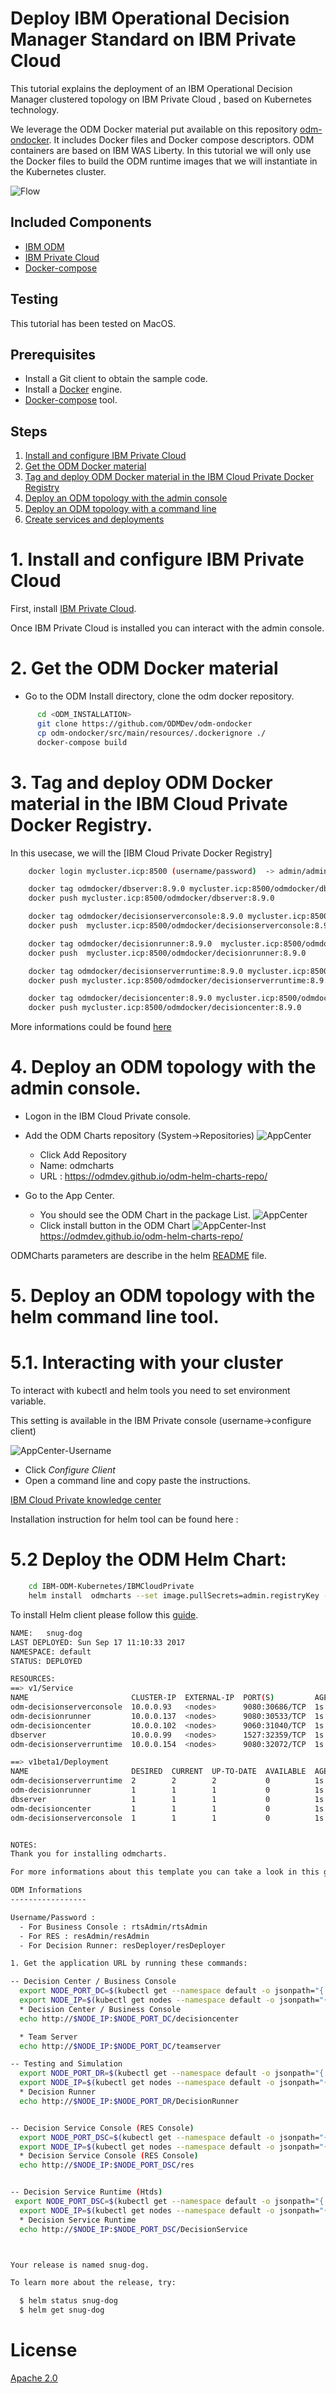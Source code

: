 #  Deploy IBM Operational Decision Manager Standard on IBM Private Cloud

This tutorial explains the deployment of an IBM Operational Decision Manager clustered topology on IBM Private Cloud , based on Kubernetes technology.

We leverage the ODM Docker material put available on this repository [odm-ondocker](https://github.com/ODMDev/odm-ondocker). It includes Docker files and Docker compose descriptors. ODM containers are based on IBM WAS Liberty. In this tutorial we will only use the Docker files to build the ODM runtime images that we will instantiate in the Kubernetes cluster.

![Flow](../images/ODMinKubernetes-Flow.png)

## Included Components
- [IBM ODM](https://www.ibm.com/support/knowledgecenter/SSQP76_8.9.0/welcome/kc_welcome_odmV.html)
- [IBM Private Cloud](https://www.ibm.com/cloud-computing/products/ibm-cloud-private/)
- [Docker-compose](https://docs.docker.com/compose/)

## Testing
This tutorial has been tested on MacOS.

## Prerequisites

* Install a Git client to obtain the sample code.
* Install a [Docker](https://docs.docker.com/engine/installation/) engine.
* [Docker-compose](https://docs.docker.com/compose/) tool.

## Steps

1. [Install and configure IBM Private Cloud](#1-install-and-configure-ibm-private-cloud)
2. [Get the ODM Docker material](#2-get-the-odm-docker-material)
3. [Tag and deploy ODM Docker material in the IBM Cloud Private Docker Registry](#3-tag-and-deploy-odm-docker-material-in-the-ibm-cloud-private-docker-registry)
4. [Deploy an ODM topology with the admin console](#4-deploy-an-odm-topology-with-the-admin-console)
5. [Deploy an ODM topology with a command line](#5-deploy-an-odm-topology-with-a-command-line)
6. [Create services and deployments](#5-create-services-and-deployments)

# 1. Install and configure IBM Private Cloud


First, install [IBM Private Cloud](https://www.ibm.com/support/knowledgecenter/en/SSBS6K_1.2.0/installing/installing.html).


Once IBM Private Cloud is installed you can interact with the admin console.


# 2. Get the ODM Docker material

* Go to the ODM Install directory, clone the odm docker repository.
```bash
      cd <ODM_INSTALLATION>
      git clone https://github.com/ODMDev/odm-ondocker
      cp odm-ondocker/src/main/resources/.dockerignore ./
      docker-compose build
  ```

# 3. Tag and deploy ODM Docker material in the IBM Cloud Private Docker Registry.

In this usecase, we will the [IBM Cloud Private Docker Registry]

```bash
    docker login mycluster.icp:8500 (username/password)  -> admin/admin by default.

    docker tag odmdocker/dbserver:8.9.0 mycluster.icp:8500/odmdocker/dbserver:8.9.0
    docker push mycluster.icp:8500/odmdocker/dbserver:8.9.0

    docker tag odmdocker/decisionserverconsole:8.9.0 mycluster.icp:8500/odmdocker/decisionserverconsole:8.9.0
    docker push  mycluster.icp:8500/odmdocker/decisionserverconsole:8.9.0

    docker tag odmdocker/decisionrunner:8.9.0  mycluster.icp:8500/odmdocker/decisionrunner:8.9.0
    docker push  mycluster.icp:8500/odmdocker/decisionrunner:8.9.0

    docker tag odmdocker/decisionserverruntime:8.9.0 mycluster.icp:8500/odmdocker/decisionserverruntime:8.9.0
    docker push mycluster.icp:8500/odmdocker/decisionserverruntime:8.9.0

    docker tag odmdocker/decisioncenter:8.9.0 mycluster.icp:8500/odmdocker/decisioncenter:8.9.0
    docker push mycluster.icp:8500/odmdocker/decisioncenter:8.9.0
  ```


More informations could be found [here](https://www.ibm.com/developerworks/community/blogs/fe25b4ef-ea6a-4d86-a629-6f87ccf4649e/entry/Working_with_the_local_docker_registry_from_Spectrum_Conductor_for_Containers?lang=en)

# 4. Deploy an ODM topology with the admin console.
  - Logon in the IBM Cloud Private console.
  - Add the ODM Charts repository (System->Repositories)
 ![AppCenter](../images/ODM-IBMPrivateCloud-AddRepository.jpg)
    - Click Add Repository
    - Name: odmcharts
    - URL :  https://odmdev.github.io/odm-helm-charts-repo/

  - Go to the App Center.
  	- You should see the ODM Chart in the package List.
![AppCenter](../images/ODM-IBMPrivateCloud-AppCenter.jpg)
	- Click install button in the ODM Chart
![AppCenter-Inst](../images/ODM-IBMPrivateCloud-AppCenterInst.jpg)
https://odmdev.github.io/odm-helm-charts-repo/

ODMCharts parameters are describe in the helm [README](../helm/stable/odmcharts/README.md) file.
# 5. Deploy an ODM topology with the helm command line tool.

# 5.1. Interacting with your cluster

To interact with kubectl and helm tools you need to set environment variable.

This setting is available in the IBM Private console (username->configure client)

![AppCenter-Username](../images/ODM-IBMPrivateCloud-SetupVariable.jpg)
  - Click *Configure Client*
  - Open a command line and copy paste the instructions.

 [IBM Cloud Private knowledge center](https://www.ibm.com/support/knowledgecenter/en/SSBS6K_1.2.0/manage_cluster/cfc_cli.html)  

Installation instruction for helm tool can be found here :

# 5.2 Deploy the ODM Helm Chart:
```bash
	cd IBM-ODM-Kubernetes/IBMCloudPrivate
	helm install  odmcharts --set image.pullSecrets=admin.registryKey --set image.repository=mycluster.icp:8500/odmdocker
 ```

To install Helm client please follow this [guide](https://github.com/kubernetes/helm/blob/master/docs/install.md).
```bash
NAME:   snug-dog
LAST DEPLOYED: Sun Sep 17 11:10:33 2017
NAMESPACE: default
STATUS: DEPLOYED

RESOURCES:
==> v1/Service
NAME                       CLUSTER-IP  EXTERNAL-IP  PORT(S)         AGE
odm-decisionserverconsole  10.0.0.93   <nodes>      9080:30686/TCP  1s
odm-decisionrunner         10.0.0.137  <nodes>      9080:30533/TCP  1s
odm-decisioncenter         10.0.0.102  <nodes>      9060:31040/TCP  1s
dbserver                   10.0.0.99   <nodes>      1527:32359/TCP  1s
odm-decisionserverruntime  10.0.0.154  <nodes>      9080:32072/TCP  1s

==> v1beta1/Deployment
NAME                       DESIRED  CURRENT  UP-TO-DATE  AVAILABLE  AGE
odm-decisionserverruntime  2        2        2           0          1s
odm-decisionrunner         1        1        1           0          1s
dbserver                   1        1        1           0          1s
odm-decisioncenter         1        1        1           0          1s
odm-decisionserverconsole  1        1        1           0          1s


NOTES:
Thank you for installing odmcharts.

For more informations about this template you can take a look in this github https://github.com/ODMDev/odm-docker-kubernetes

ODM Informations
-----------------

Username/Password :
  - For Business Console : rtsAdmin/rtsAdmin
  - For RES : resAdmin/resAdmin
  - For Decision Runner: resDeployer/resDeployer

1. Get the application URL by running these commands:

-- Decision Center / Business Console
  export NODE_PORT_DC=$(kubectl get --namespace default -o jsonpath="{.spec.ports[0].nodePort}" services odm-decisioncenter)
  export NODE_IP=$(kubectl get nodes --namespace default -o jsonpath="{.items[0].status.addresses[0].address}")
  * Decision Center / Business Console
  echo http://$NODE_IP:$NODE_PORT_DC/decisioncenter

  * Team Server
  echo http://$NODE_IP:$NODE_PORT_DC/teamserver

-- Testing and Simulation
  export NODE_PORT_DR=$(kubectl get --namespace default -o jsonpath="{.spec.ports[0].nodePort}" services odm-decisionrunner)
  export NODE_IP=$(kubectl get nodes --namespace default -o jsonpath="{.items[0].status.addresses[0].address}")
  * Decision Runner
  echo http://$NODE_IP:$NODE_PORT_DR/DecisionRunner


-- Decision Service Console (RES Console)
  export NODE_PORT_DSC=$(kubectl get --namespace default -o jsonpath="{.spec.ports[0].nodePort}" services odm-decisionserverconsole)
  export NODE_IP=$(kubectl get nodes --namespace default -o jsonpath="{.items[0].status.addresses[0].address}")
  * Decision Service Console (RES Console)
  echo http://$NODE_IP:$NODE_PORT_DSC/res


-- Decision Service Runtime (Htds)
 export NODE_PORT_DSC=$(kubectl get --namespace default -o jsonpath="{.spec.ports[0].nodePort}" services odm-decisionserverruntime)
  export NODE_IP=$(kubectl get nodes --namespace default -o jsonpath="{.items[0].status.addresses[0].address}")
  * Decision Service Runtime
  echo http://$NODE_IP:$NODE_PORT_DSC/DecisionService



Your release is named snug-dog.

To learn more about the release, try:

  $ helm status snug-dog
  $ helm get snug-dog
  ````


# License
[Apache 2.0](LICENSE)
